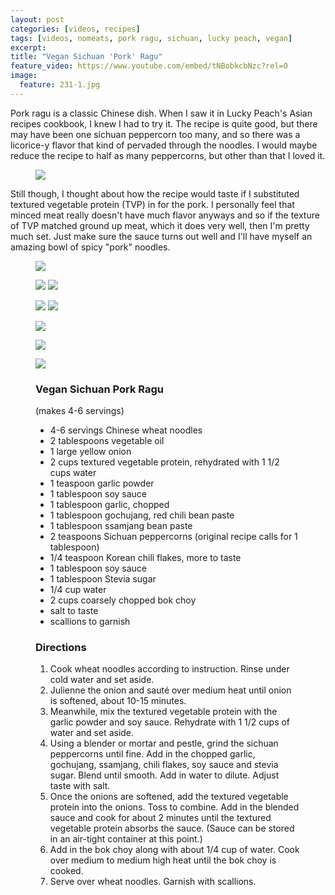 ```yaml
---
layout: post
categories: [videos, recipes]
tags: [videos, nomeats, pork ragu, sichuan, lucky peach, vegan]
excerpt: 
title: "Vegan Sichuan 'Pork' Ragu"
feature_video: https://www.youtube.com/embed/tNBobkcbNzc?rel=0
image:
  feature: 231-1.jpg
---
```


Pork ragu is a classic Chinese dish.  When I saw it in Lucky Peach's Asian recipes cookbook, I knew I had to try it.  The recipe is quite good, but there may have been one sichuan peppercorn too many, and so there was a licorice-y flavor that kind of pervaded through the noodles.  I would maybe reduce the recipe to half as many peppercorns, but other than that I loved it.

<figure>
    <img src="/images/231-4.jpg">
</figure>


Still though, I thought about how the recipe would taste if I substituted textured vegetable protein (TVP) in for the pork.  I personally feel that minced meat really doesn't have much flavor anyways and so if the texture of TVP matched ground up meat, which it does very well, then I'm pretty much set. Just make sure the sauce turns out well and I'll have myself an amazing bowl of spicy "pork" noodles.

<figure>
    <img src="/images/231-2.jpg">
</figure>


<figure class="half">
<img src="/images/231-3.jpg">
<img src="/images/231-5.jpg">
</figure>

<figure class="half">
<img src="/images/231-6.jpg">
<img src="/images/231-7.jpg">
</figure>

<figure>
    <img src="/images/231-8.jpg">
</figure>

<figure>
    <img src="/images/231-2.jpg">
</figure>

<figure>
    <img src="/images/231-1.jpg">
</figure>



<figure class="ingredients" markdown="1">

### Vegan Sichuan Pork Ragu

(makes 4-6 servings)

- 4-6 servings Chinese wheat noodles
- 2 tablespoons vegetable oil
- 1 large yellow onion
- 2 cups textured vegetable protein, rehydrated with 1 1/2 cups water
- 1 teaspoon garlic powder
- 1 tablespoon soy sauce
- 1 tablespoon garlic, chopped
- 1 tablespoon gochujang, red chili bean paste
- 1 tablespoon ssamjang bean paste
- 2 teaspoons Sichuan peppercorns (original recipe calls for 1 tablespoon)
- 1/4 teaspoon Korean chili flakes, more to taste
- 1 tablespoon soy sauce
- 1 tablespoon Stevia sugar
- 1/4 cup water
- 2 cups coarsely chopped bok choy
- salt to taste
- scallions to garnish



</figure>

<figure class="directions" markdown="1">

### Directions

1. Cook wheat noodles according to instruction.  Rinse under cold water and set aside.
2. Julienne the onion and sauté over medium heat until onion is softened, about 10-15 minutes.
3. Meanwhile, mix the textured vegetable protein with the garlic powder and soy sauce.  Rehydrate with 1 1/2 cups of water and set aside.
4. Using a blender or mortar and pestle, grind the sichuan peppercorns until fine.  Add in the chopped garlic, gochujang, ssamjang, chili flakes, soy sauce and stevia sugar.  Blend until smooth.  Add in water to dilute.  Adjust taste with salt.
5. Once the onions are softened, add the textured vegetable protein into the onions.  Toss to combine.  Add in the blended sauce and cook for about 2 minutes until the textured vegetable protein absorbs the sauce.  (Sauce can be stored in an air-tight container at this point.)
6. Add in the bok choy along with about 1/4 cup of water.  Cook over medium to medium high heat until the bok choy is cooked.
7. Serve over wheat noodles.  Garnish with scallions.
</figure>